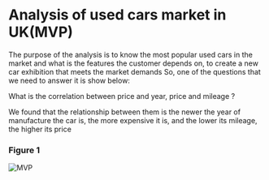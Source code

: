 # Analysis of used cars market in UK(MVP)
The purpose of the analysis is to know the most popular used cars in the market and what is the features the customer depends on, to create a new car exhibition that meets the market demands
So, one of the questions that we need to answer it is show below:

What is the correlation between price and year, price and mileage ?

We found that the relationship between them is the newer the year of manufacture the car is, the more expensive it is, and the lower its mileage, the higher its price 
### Figure 1

![MVP](https://user-images.githubusercontent.com/93071403/142191464-213d5770-718c-4a50-99f8-86d278d5f539.png)
